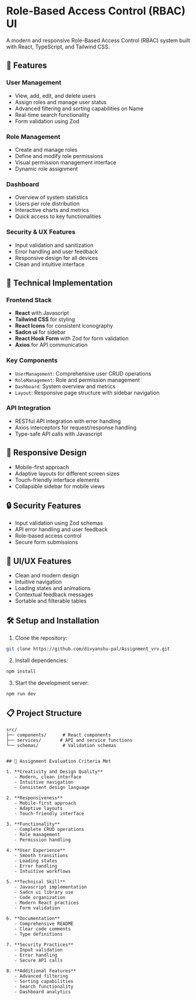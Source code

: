 

# Role-Based Access Control (RBAC) UI

A modern and responsive Role-Based Access Control (RBAC) system built with React, TypeScript, and Tailwind CSS.

## 🌟 Features

### User Management
- View, add, edit, and delete users
- Assign roles and manage user status
- Advanced filtering and sorting capabilities on Name
- Real-time search functionality
- Form validation using Zod

### Role Management
- Create and manage roles
- Define and modify role permissions
- Visual permission management interface
- Dynamic role assignment

### Dashboard
- Overview of system statistics
- Users per role distribution
- Interactive charts and metrics
- Quick access to key functionalities

### Security & UX Features
- Input validation and sanitization
- Error handling and user feedback
- Responsive design for all devices
- Clean and intuitive interface

## 🚀 Technical Implementation

### Frontend Stack
- **React** with Javascript 
- **Tailwind CSS** for styling
- **React Icons** for consistent iconography
- **Sadcn ui** for sidebar
- **React Hook Form** with Zod for form validation
- **Axios** for API communication

### Key Components
- `UserManagement`: Comprehensive user CRUD operations
- `RoleManagement`: Role and permission management
- `Dashboard`: System overview and metrics
- `Layout`: Responsive page structure with sidebar navigation

### API Integration
- RESTful API integration with error handling
- Axios interceptors for request/response handling
- Type-safe API calls with Javascript

## 📱 Responsive Design
- Mobile-first approach
- Adaptive layouts for different screen sizes
- Touch-friendly interface elements
- Collapsible sidebar for mobile views

## 🔒 Security Features
- Input validation using Zod schemas
- API error handling and user feedback
- Role-based access control
- Secure form submissions

## 🎨 UI/UX Features
- Clean and modern design
- Intuitive navigation
- Loading states and animations
- Contextual feedback messages
- Sortable and filterable tables

## 🛠️ Setup and Installation

1. Clone the repository:
```bash
git clone https://github.com/divyanshu-pal/Assignment_vrv.git
```

2. Install dependencies:
```bash
npm install
```

3. Start the development server:
```bash
npm run dev
```

## 📋 Project Structure
```
src/
├── components/      # React components
├── services/       # API and service functions
└── schemas/         # Validation schemas


## 📝 Assignment Evaluation Criteria Met

1. **Creativity and Design Quality**
   - Modern, clean interface
   - Intuitive navigation
   - Consistent design language

2. **Responsiveness**
   - Mobile-first approach
   - Adaptive layouts
   - Touch-friendly interface

3. **Functionality**
   - Complete CRUD operations
   - Role management
   - Permission handling

4. **User Experience**
   - Smooth transitions
   - Loading states
   - Error handling
   - Intuitive workflows

5. **Technical Skill**
   - Javascript implementation
   - Sadcn ui library use
   - Code organization
   - Modern React practices
   - Form validation

6. **Documentation**
   - Comprehensive README
   - Clear code comments
   - Type definitions

7. **Security Practices**
   - Input validation
   - Error handling
   - Secure API calls

8. **Additional Features**
   - Advanced filtering
   - Sorting capabilities
   - Search functionality
   - Dashboard analytics
